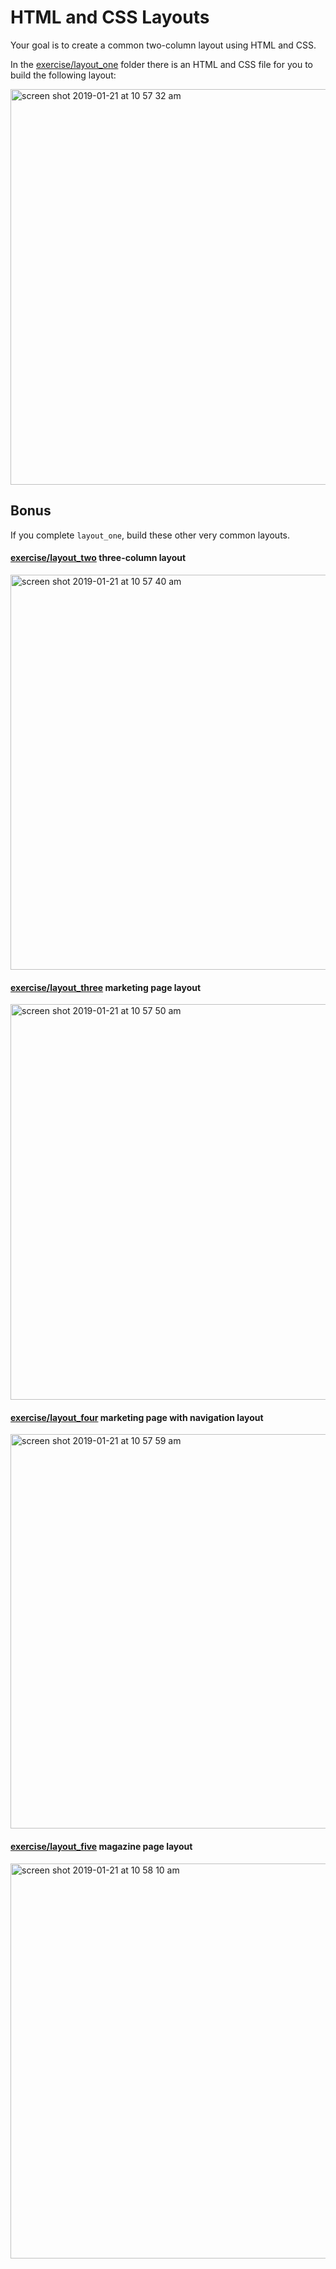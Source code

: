 # HTML and CSS Layouts

Your goal is to create a common two-column layout using HTML and CSS.

In the [exercise/layout_one](exercise/layout_one) folder there is an HTML and CSS file for you to build the following layout:

<img width="633" alt="screen shot 2019-01-21 at 10 57 32 am" src="https://media.git.generalassemb.ly/user/3667/files/da23db80-1d6b-11e9-94bf-ac8bf2954a50">

## Bonus

If you complete `layout_one`, build these other very common layouts.  

#### [exercise/layout_two](exercise/layout_two) three-column layout
<img width="632" alt="screen shot 2019-01-21 at 10 57 40 am" src="https://media.git.generalassemb.ly/user/3667/files/db550880-1d6b-11e9-9679-84edb23f4685">

#### [exercise/layout_three](exercise/layout_three) marketing page layout
<img width="633" alt="screen shot 2019-01-21 at 10 57 50 am" src="https://media.git.generalassemb.ly/user/3667/files/dc863580-1d6b-11e9-96d3-e8883360af9e">

#### [exercise/layout_four](exercise/layout_four) marketing page with navigation layout
<img width="631" alt="screen shot 2019-01-21 at 10 57 59 am" src="https://media.git.generalassemb.ly/user/3667/files/dee88f80-1d6b-11e9-8993-904270644969">

#### [exercise/layout_five](exercise/layout_five) magazine page layout
<img width="632" alt="screen shot 2019-01-21 at 10 58 10 am" src="https://media.git.generalassemb.ly/user/3667/files/e1e38000-1d6b-11e9-96bb-69db7dff7b20">